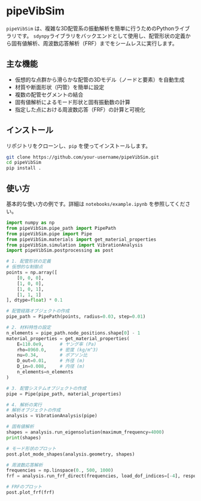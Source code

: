 # pipeVibSim

`pipeVibSim` は、複雑な3D配管系の振動解析を簡単に行うためのPythonライブラリです。
`sdynpy`ライブラリをバックエンドとして使用し、配管形状の定義から固有値解析、周波数応答解析（FRF）までをシームレスに実行します。

## 主な機能

- 仮想的な点群から滑らかな配管の3Dモデル（ノードと要素）を自動生成
- 材質や断面形状（円管）を簡単に設定
- 複数の配管セグメントの結合
- 固有値解析によるモード形状と固有振動数の計算
- 指定した点における周波数応答（FRF）の計算と可視化

## インストール

リポジトリをクローンし、`pip` を使ってインストールします。

```bash
git clone https://github.com/your-username/pipeVibSim.git
cd pipeVibSim
pip install .
```

## 使い方

基本的な使い方の例です。詳細は `notebooks/example.ipynb` を参照してください。

```python
import numpy as np
from pipeVibSim.pipe_path import PipePath
from pipeVibSim.pipe import Pipe
from pipeVibSim.materials import get_material_properties
from pipeVibSim.simulation import VibrationAnalysis
import pipeVibSim.postprocessing as post

# 1. 配管形状の定義
# 仮想的な制御点
points = np.array([
    [0, 0, 0],
    [1, 0, 0],
    [1, 0, 1],
    [1, 1, 1]
], dtype=float) * 0.1

# 配管経路オブジェクトの作成
pipe_path = PipePath(points, radius=0.03, step=0.01)

# 2. 材料特性の設定
n_elements = pipe_path.node_positions.shape[0] - 1
material_properties = get_material_properties(
    E=110.0e9,      # ヤング率 (Pa)
    rho=8960.0,     # 密度 (kg/m^3)
    nu=0.34,        # ポアソン比
    D_out=0.01,     # 外径 (m)
    D_in=0.008,     # 内径 (m)
    n_elements=n_elements
)

# 3. 配管システムオブジェクトの作成
pipe = Pipe(pipe_path, material_properties)

# 4. 解析の実行
# 解析オブジェクトの作成
analysis = VibrationAnalysis(pipe)

# 固有値解析
shapes = analysis.run_eigensolution(maximum_frequency=4000)
print(shapes)

# モード形状のプロット
post.plot_mode_shapes(analysis.geometry, shapes)

# 周波数応答解析
frequencies = np.linspace(0., 500, 1000)
frf = analysis.run_frf_direct(frequencies, load_dof_indices=[-4], response_dof_indices=[-4])

# FRFのプロット
post.plot_frf(frf)
```
